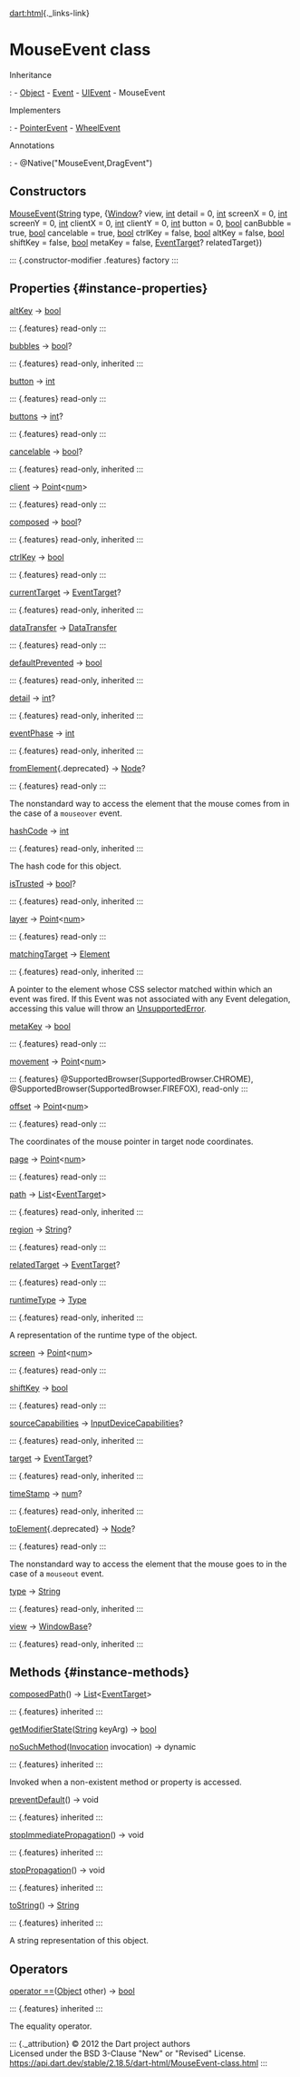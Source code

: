 [dart:html](../dart-html/dart-html-library){._links-link}

MouseEvent class
================

Inheritance

:   -   [Object](../dart-core/object-class)
    -   [Event](event-class)
    -   [UIEvent](uievent-class)
    -   MouseEvent

Implementers

:   -   [PointerEvent](pointerevent-class)
    -   [WheelEvent](wheelevent-class)

Annotations

:   -   \@Native(\"MouseEvent,DragEvent\")

Constructors
------------

[MouseEvent](mouseevent/mouseevent)([String](../dart-core/string-class)
type, {[Window](window-class)? view, [int](../dart-core/int-class)
detail = 0, [int](../dart-core/int-class) screenX = 0,
[int](../dart-core/int-class) screenY = 0, [int](../dart-core/int-class)
clientX = 0, [int](../dart-core/int-class) clientY = 0,
[int](../dart-core/int-class) button = 0,
[bool](../dart-core/bool-class) canBubble = true,
[bool](../dart-core/bool-class) cancelable = true,
[bool](../dart-core/bool-class) ctrlKey = false,
[bool](../dart-core/bool-class) altKey = false,
[bool](../dart-core/bool-class) shiftKey = false,
[bool](../dart-core/bool-class) metaKey = false,
[EventTarget](eventtarget-class)? relatedTarget})

::: {.constructor-modifier .features}
factory
:::

Properties {#instance-properties}
----------

[altKey](mouseevent/altkey) → [bool](../dart-core/bool-class)

::: {.features}
read-only
:::

[bubbles](event/bubbles) → [bool](../dart-core/bool-class)?

::: {.features}
read-only, inherited
:::

[button](mouseevent/button) → [int](../dart-core/int-class)

::: {.features}
read-only
:::

[buttons](mouseevent/buttons) → [int](../dart-core/int-class)?

::: {.features}
read-only
:::

[cancelable](event/cancelable) → [bool](../dart-core/bool-class)?

::: {.features}
read-only, inherited
:::

[client](mouseevent/client) →
[Point](../dart-math/point-class)\<[num](../dart-core/num-class)\>

::: {.features}
read-only
:::

[composed](event/composed) → [bool](../dart-core/bool-class)?

::: {.features}
read-only, inherited
:::

[ctrlKey](mouseevent/ctrlkey) → [bool](../dart-core/bool-class)

::: {.features}
read-only
:::

[currentTarget](event/currenttarget) → [EventTarget](eventtarget-class)?

::: {.features}
read-only, inherited
:::

[dataTransfer](mouseevent/datatransfer) →
[DataTransfer](datatransfer-class)

::: {.features}
read-only
:::

[defaultPrevented](event/defaultprevented) →
[bool](../dart-core/bool-class)

::: {.features}
read-only, inherited
:::

[detail](uievent/detail) → [int](../dart-core/int-class)?

::: {.features}
read-only, inherited
:::

[eventPhase](event/eventphase) → [int](../dart-core/int-class)

::: {.features}
read-only, inherited
:::

[fromElement](mouseevent/fromelement){.deprecated} → [Node](node-class)?

::: {.features}
read-only
:::

The nonstandard way to access the element that the mouse comes from in
the case of a `mouseover` event.

[hashCode](../dart-core/object/hashcode) → [int](../dart-core/int-class)

::: {.features}
read-only, inherited
:::

The hash code for this object.

[isTrusted](event/istrusted) → [bool](../dart-core/bool-class)?

::: {.features}
read-only, inherited
:::

[layer](mouseevent/layer) →
[Point](../dart-math/point-class)\<[num](../dart-core/num-class)\>

::: {.features}
read-only
:::

[matchingTarget](event/matchingtarget) → [Element](element-class)

::: {.features}
read-only, inherited
:::

A pointer to the element whose CSS selector matched within which an
event was fired. If this Event was not associated with any Event
delegation, accessing this value will throw an
[UnsupportedError](../dart-core/unsupportederror-class).

[metaKey](mouseevent/metakey) → [bool](../dart-core/bool-class)

::: {.features}
read-only
:::

[movement](mouseevent/movement) →
[Point](../dart-math/point-class)\<[num](../dart-core/num-class)\>

::: {.features}
\@SupportedBrowser(SupportedBrowser.CHROME),
\@SupportedBrowser(SupportedBrowser.FIREFOX), read-only
:::

[offset](mouseevent/offset) →
[Point](../dart-math/point-class)\<[num](../dart-core/num-class)\>

::: {.features}
read-only
:::

The coordinates of the mouse pointer in target node coordinates.

[page](mouseevent/page) →
[Point](../dart-math/point-class)\<[num](../dart-core/num-class)\>

::: {.features}
read-only
:::

[path](event/path) →
[List](../dart-core/list-class)\<[EventTarget](eventtarget-class)\>

::: {.features}
read-only, inherited
:::

[region](mouseevent/region) → [String](../dart-core/string-class)?

::: {.features}
read-only
:::

[relatedTarget](mouseevent/relatedtarget) →
[EventTarget](eventtarget-class)?

::: {.features}
read-only
:::

[runtimeType](../dart-core/object/runtimetype) →
[Type](../dart-core/type-class)

::: {.features}
read-only, inherited
:::

A representation of the runtime type of the object.

[screen](mouseevent/screen) →
[Point](../dart-math/point-class)\<[num](../dart-core/num-class)\>

::: {.features}
read-only
:::

[shiftKey](mouseevent/shiftkey) → [bool](../dart-core/bool-class)

::: {.features}
read-only
:::

[sourceCapabilities](uievent/sourcecapabilities) →
[InputDeviceCapabilities](inputdevicecapabilities-class)?

::: {.features}
read-only, inherited
:::

[target](event/target) → [EventTarget](eventtarget-class)?

::: {.features}
read-only, inherited
:::

[timeStamp](event/timestamp) → [num](../dart-core/num-class)?

::: {.features}
read-only, inherited
:::

[toElement](mouseevent/toelement){.deprecated} → [Node](node-class)?

::: {.features}
read-only
:::

The nonstandard way to access the element that the mouse goes to in the
case of a `mouseout` event.

[type](event/type) → [String](../dart-core/string-class)

::: {.features}
read-only, inherited
:::

[view](uievent/view) → [WindowBase](windowbase-class)?

::: {.features}
read-only, inherited
:::

Methods {#instance-methods}
-------

[composedPath](event/composedpath)() →
[List](../dart-core/list-class)\<[EventTarget](eventtarget-class)\>

::: {.features}
inherited
:::

[getModifierState](mouseevent/getmodifierstate)([String](../dart-core/string-class)
keyArg) → [bool](../dart-core/bool-class)

[noSuchMethod](../dart-core/object/nosuchmethod)([Invocation](../dart-core/invocation-class)
invocation) → dynamic

::: {.features}
inherited
:::

Invoked when a non-existent method or property is accessed.

[preventDefault](event/preventdefault)() → void

::: {.features}
inherited
:::

[stopImmediatePropagation](event/stopimmediatepropagation)() → void

::: {.features}
inherited
:::

[stopPropagation](event/stoppropagation)() → void

::: {.features}
inherited
:::

[toString](../dart-core/object/tostring)() →
[String](../dart-core/string-class)

::: {.features}
inherited
:::

A string representation of this object.

Operators
---------

[operator
==](../dart-core/object/operator_equals)([Object](../dart-core/object-class)
other) → [bool](../dart-core/bool-class)

::: {.features}
inherited
:::

The equality operator.

::: {._attribution}
© 2012 the Dart project authors\
Licensed under the BSD 3-Clause \"New\" or \"Revised\" License.\
<https://api.dart.dev/stable/2.18.5/dart-html/MouseEvent-class.html>
:::
